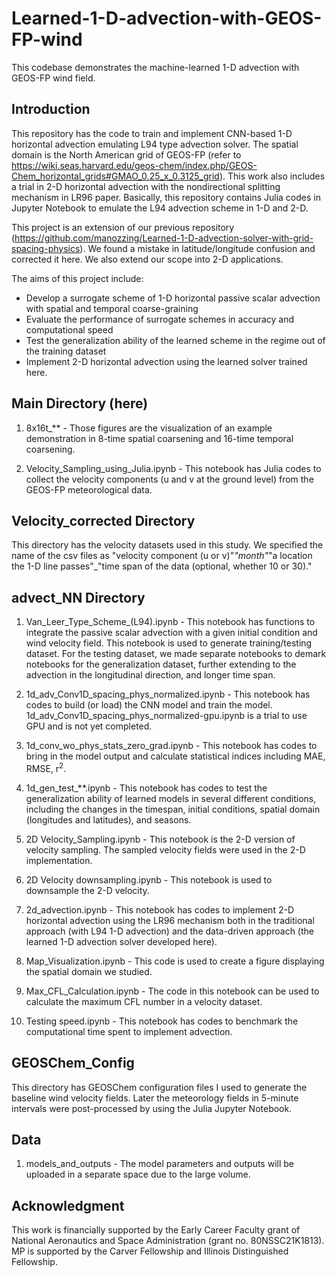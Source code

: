 # Learned-1-D-advection-with-GEOS-FP-wind
This codebase demonstrates the machine-learned 1-D advection with GEOS-FP wind field.

## Introduction
This repository has the code to train and implement CNN-based 1-D horizontal advection emulating L94 type advection solver. The spatial domain is the North American grid of GEOS-FP (refer to https://wiki.seas.harvard.edu/geos-chem/index.php/GEOS-Chem_horizontal_grids#GMAO_0.25_x_0.3125_grid). This work also includes a trial in 2-D horizontal advection with the nondirectional splitting mechanism in LR96 paper. Basically, this repository contains Julia codes in Jupyter Notebook to emulate the L94 advection scheme in 1-D and 2-D.

This project is an extension of our previous repository (https://github.com/manozzing/Learned-1-D-advection-solver-with-grid-spacing-physics). We found a mistake in latitude/longitude confusion and corrected it here. We also extend our scope into 2-D applications.

The aims of this project include:

* Develop a surrogate scheme of 1-D horizontal passive scalar advection with spatial and temporal coarse-graining
* Evaluate the performance of surrogate schemes in accuracy and computational speed
* Test the generalization ability of the learned scheme in the regime out of the training dataset
* Implement 2-D horizontal advection using the learned solver trained here.

## Main Directory (here)

1. 8x16t_** - Those figures are the visualization of an example demonstration in 8-time spatial coarsening and 16-time temporal coarsening.

2. Velocity_Sampling_using_Julia.ipynb - This notebook has Julia codes to collect the velocity components (u and v at the ground level) from the GEOS-FP meteorological data.

## Velocity_corrected Directory

This directory has the velocity datasets used in this study. We specified the name of the csv files as "velocity component (u or v)"_"month"_"a location the 1-D line passes"_"time span of the data (optional, whether 10 or 30)."

## advect_NN Directory

1. Van_Leer_Type_Scheme_(L94).ipynb - This notebook has functions to integrate the passive scalar advection with a given initial condition and wind velocity field. This notebook is used to generate training/testing dataset. For the testing dataset, we made separate notebooks to demark notebooks for the generalization dataset, further extending to the advection in the longitudinal direction, and longer time span.

2. 1d_adv_Conv1D_spacing_phys_normalized.ipynb - This notebook has codes to build (or load) the CNN model and train the model. 1d_adv_Conv1D_spacing_phys_normalized-gpu.ipynb is a trial to use GPU and is not yet completed.

3. 1d_conv_wo_phys_stats_zero_grad.ipynb - This notebook has codes to bring in the model output and calculate statistical indices including MAE, RMSE, r<sup>2</sup>.

4. 1d_gen_test_**.ipynb - This notebook has codes to test the generalization ability of learned models in several different conditions, including the changes in the timespan, initial conditions, spatial domain (longitudes and latitudes), and seasons.

5. 2D Velocity_Sampling.ipynb - This notebook is the 2-D version of velocity sampling. The sampled velocity fields were used in the 2-D implementation.

6. 2D Velocity downsampling.ipynb - This notebook is used to downsample the 2-D velocity.

7. 2d_advection.ipynb - This notebook has codes to implement 2-D horizontal advection using the LR96 mechanism both in the traditional approach (with L94 1-D advection) and the data-driven approach (the learned 1-D advection solver developed here).

8. Map_Visualization.ipynb - This code is used to create a figure displaying the spatial domain we studied.

9. Max_CFL_Calculation.ipynb - The code in this notebook can be used to calculate the maximum CFL number in a velocity dataset.

10. Testing speed.ipynb - This notebook has codes to benchmark the computational time spent to implement advection.

## GEOSChem_Config
This directory has GEOSChem configuration files I used to generate the baseline wind velocity fields. Later the meteorology fields in 5-minute intervals were post-processed by using the Julia Jupyter Notebook.

## Data
1. models_and_outputs - The model parameters and outputs will be uploaded in a separate space due to the large volume.

## Acknowledgment
This work is financially supported by the Early Career Faculty grant of National Aeronautics and Space Administration (grant no. 80NSSC21K1813). MP is supported by the Carver Fellowship and Illinois Distinguished Fellowship.
